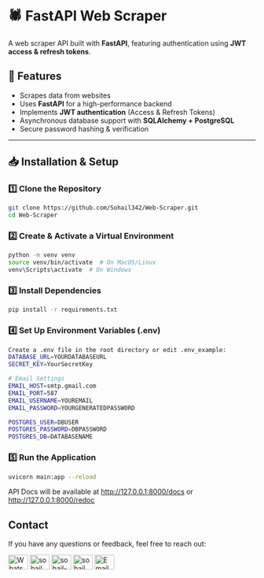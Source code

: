 # 🕷️ FastAPI Web Scraper

A web scraper API built with **FastAPI**, featuring authentication using **JWT access & refresh tokens**.

## 🚀 Features
- Scrapes data from websites
- Uses **FastAPI** for a high-performance backend
- Implements **JWT authentication** (Access & Refresh Tokens)
- Asynchronous database support with **SQLAlchemy + PostgreSQL**
- Secure password hashing & verification

---

## 📥 Installation & Setup

### 1️⃣ **Clone the Repository**
```bash
git clone https://github.com/Sohail342/Web-Scraper.git
cd Web-Scraper
```

### 2️⃣ Create & Activate a Virtual Environment
```bash
python -m venv venv
source venv/bin/activate  # On MacOS/Linux
venv\Scripts\activate  # On Windows
```

### 3️⃣ Install Dependencies
```bash
pip install -r requirements.txt
```

### 4️⃣ Set Up Environment Variables (.env)
```bash
Create a .env file in the root directory or edit .env_example:
DATABASE_URL=YOURDATABASEURL
SECRET_KEY=YourSecretKey

# Email Settings
EMAIL_HOST=smtp.gmail.com
EMAIL_PORT=587
EMAIL_USERNAME=YOUREMAIL
EMAIL_PASSWORD=YOURGENERATEDPASSWORD

POSTGRES_USER=DBUSER
POSTGRES_PASSWORD=DBPASSWORD
POSTGRES_DB=DATABASENAME
```
### 5️⃣ Run the Application
```bash
uvicorn main:app --reload
```
API Docs will be available at http://127.0.0.1:8000/docs or http://127.0.0.1:8000/redoc

## Contact
If you have any questions or feedback, feel free to reach out:
<p align="left">
<a href="https://wa.me/+923431285354" target="blank"><img align="center" src="https://img.icons8.com/color/48/000000/whatsapp.png" alt="WhatsApp" height="30" width="40" /></a>
<a href="https://www.hackerrank.com/sohail_ahmad342" target="blank"><img align="center" src="https://raw.githubusercontent.com/rahuldkjain/github-profile-readme-generator/master/src/images/icons/Social/hackerrank.svg" alt="sohail_ahmad342" height="30" width="40" /></a>
<a href="https://www.linkedin.com/in/sohailahmad3428041928/" target="blank"><img align="center" src="https://raw.githubusercontent.com/rahuldkjain/github-profile-readme-generator/master/src/images/icons/Social/linked-in-alt.svg" alt="sohail-ahmad342" height="30" width="40" /></a>
<a href="https://instagram.com/sohail_ahmed113" target="blank"><img align="center" src="https://raw.githubusercontent.com/rahuldkjain/github-profile-readme-generator/master/src/images/icons/Social/instagram.svg" alt="sohail_ahmed113" height="30" width="40" /></a>
<a href="mailto:sohailahmed34280@gmail.com" target="blank"><img align="center" src="https://img.icons8.com/ios-filled/50/000000/email-open.png" alt="Email" height="30" width="40" /></a>
</p>